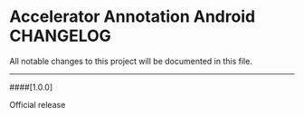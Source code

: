# Accelerator Annotation Android CHANGELOG
All notable changes to this project will be documented in this file.

--------------------------------------

####[1.0.0]

Official release

